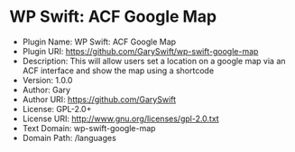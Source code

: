 # WP Swift: ACF Google Map

 * Plugin Name:       WP Swift: ACF Google Map
 * Plugin URI:        https://github.com/GarySwift/wp-swift-google-map
 * Description:       This will allow users set a location on a google map via an ACF interface and show the map using a shortcode
 * Version:           1.0.0
 * Author:            Gary
 * Author URI:        https://github.com/GarySwift
 * License:           GPL-2.0+
 * License URI:       http://www.gnu.org/licenses/gpl-2.0.txt
 * Text Domain:       wp-swift-google-map
 * Domain Path:       /languages
